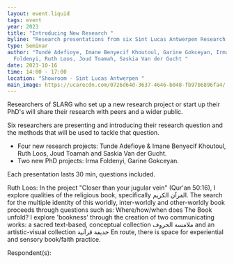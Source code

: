 ```yaml
---
layout: event.liquid
tags: event
year: 2023
title: "Introducing New Research "
byline: "Research presentations from six Sint Lucas Antwerpen Research Group members "
type: Seminar
author: "Tundé Adefioye, Imane Benyecif Khoutoul, Garine Gokceyan, Irma
  Foldenyi, Ruth Loos, Joud Toamah, Saskia Van der Gucht "
date: 2023-10-16
time: 14:00 - 17:00
location: "Showroom - Sint Lucas Antwerpen "
main_image: https://ucarecdn.com/0726d64d-3637-4646-b048-fb97b6896fa4/
---
```

Researchers of SLARG who set up a new research project or start up their PhD's will share their research with peers and a wider public. 

Six researchers are presenting and introducing their research question and the methods that will be used to tackle that question. 

* Four new research projects: Tunde Adefioye & Imane Benyecif Khoutoul, Ruth Loos, Joud Toamah and Saskia Van der Gucht. 
* Two new PhD projects: Irma Foldenyi, Garine Gokceyan. 

Each presentation lasts 30 min, questions included. 

Ruth Loos: In the project "Closer than your jugular vein" (Qur'an 50:16), I explore qualities of the religious book, specifically القرآن الكريم. The search for the multiple identity of this worldly, inter-worldly and other-worldly book proceeds through questions such as: Where/how/when does The Book unfold? I explore 'bookness' through the creation of two communicating works: a sacred text-based, conceptual collection ملامسة الحروف and an artistic-visual collection حديقة قرآنية En route, there is space for experiential and sensory book/faith practice.

Respondent(s):